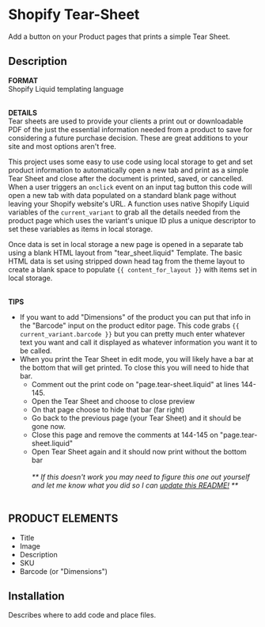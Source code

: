 # Shopify Tear-Sheet
Add a button on your Product pages that prints a simple Tear Sheet.

## Description 
__FORMAT__
<br>
Shopify Liquid templating language
<br><br>

__DETAILS__
<br>
Tear sheets are used to provide your clients a print out or downloadable PDF of the just the essential information needed from a product to save for considering a future purchase decision. These are great additions to your site and most options aren't free.

This project uses some easy to use code using local storage to get and set product information to automatically open a new tab and print as a simple Tear Sheet and close after the document is printed, saved, or cancelled. When a user triggers an `onclick` event on an input tag button this code will open a new tab with data populated on a standard blank page without leaving your Shopify website's URL. A function uses native Shopify Liquid variables of the `current_variant` to grab all the details needed from the product page which uses the variant's unique ID plus a unique descriptor to set these variables as items in local storage.

Once data is set in local storage a new page is opened in a separate tab using a blank HTML layout from "tear_sheet.liquid" Template. The basic HTML data is set using stripped down head tag from the theme layout to create a blank space to populate `{{ content_for_layout }}` with items set in local storage.
<br><br>

__TIPS__
<br>
- If you want to add "Dimensions" of the product you can put that info in the "Barcode" input on the product editor page. This code grabs `{{ current_variant.barcode }}` but you can pretty much enter whatever text you want and call it displayed as whatever information you want it to be called.
- When you print the Tear Sheet in edit mode, you will likely have a bar at the bottom that will get printed. To close this you will need to hide that bar.
    - Comment out the print code on "page.tear-sheet.liquid" at lines 144-145.
    - Open the Tear Sheet and choose to close preview
    - On that page choose to hide that bar (far right)
    - Go back to the previous page (your Tear Sheet) and it should be gone now.
    - Close this page and remove the comments at 144-145 on "page.tear-sheet.liquid"
    - Open Tear Sheet again and it should now print without the bottom bar<br><br>
        _** If this doesn't work you may need to figure this one out yourself and let me know what you did so I can [update this README!](https://github.com/gravyhtx/shopify_product-tear-sheet/issues) **_
        <br><br>

## PRODUCT ELEMENTS
- Title
- Image
- Description
- SKU
- Barcode (or "Dimensions")

## Installation

Describes where to add code and place files.
